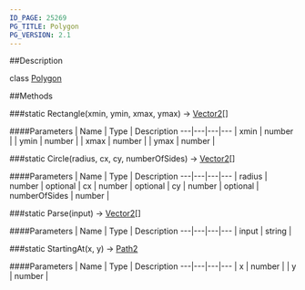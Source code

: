 ```yaml
---
ID_PAGE: 25269
PG_TITLE: Polygon
PG_VERSION: 2.1
---
```

##Description

class [Polygon](/classes/2.2/Polygon)



##Methods

###static Rectangle(xmin, ymin, xmax, ymax) &rarr; [Vector2](/classes/2.2/Vector2)[]



####Parameters
 | Name | Type | Description
---|---|---|---
 | xmin | number | 
 | ymin | number | 
 | xmax | number | 
 | ymax | number | 

###static Circle(radius, cx, cy, numberOfSides) &rarr; [Vector2](/classes/2.2/Vector2)[]



####Parameters
 | Name | Type | Description
---|---|---|---
 | radius | number | 
optional | cx | number | 
optional | cy | number | 
optional | numberOfSides | number | 

###static Parse(input) &rarr; [Vector2](/classes/2.2/Vector2)[]



####Parameters
 | Name | Type | Description
---|---|---|---
 | input | string | 

###static StartingAt(x, y) &rarr; [Path2](/classes/2.2/Path2)



####Parameters
 | Name | Type | Description
---|---|---|---
 | x | number | 
 | y | number | 

